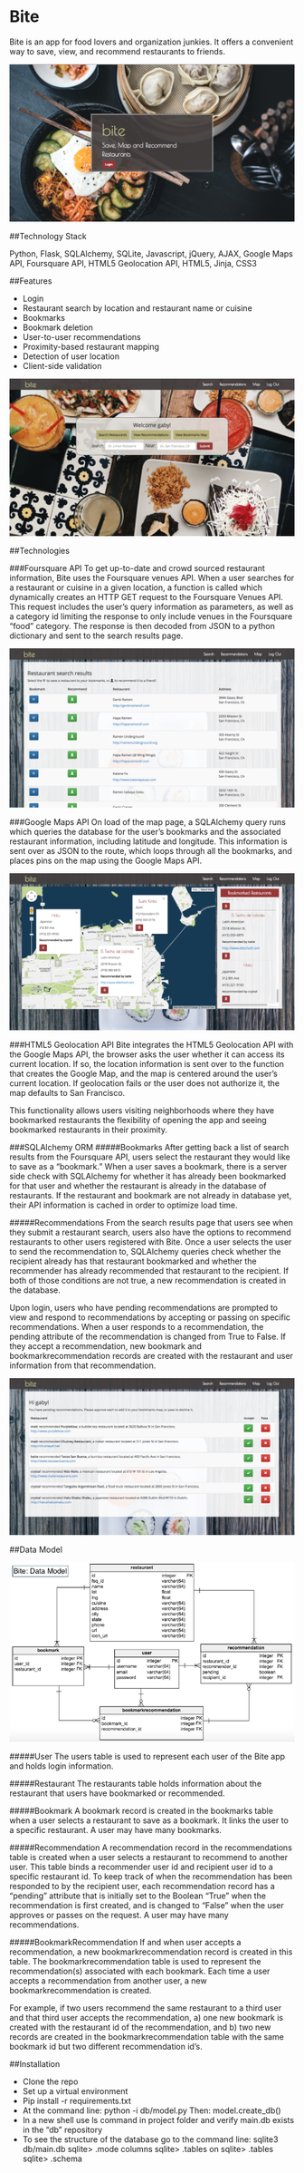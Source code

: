 Bite
============

Bite is an app for food lovers and organization junkies. It offers a convenient way to save, view, and recommend restaurants to friends. 

![Home Page](https://github.com/gabygandrade/FoodMapper/blob/master/static/img/home-srcshot.png)

##Technology Stack

Python, Flask, SQLAlchemy, SQLite, Javascript, jQuery, AJAX, Google Maps API, Foursquare API, HTML5 Geolocation API, HTML5, Jinja, CSS3

##Features
- Login
- Restaurant search by location and restaurant name or cuisine
- Bookmarks
- Bookmark deletion
- User-to-user recommendations
- Proximity-based restaurant mapping
- Detection of user location
- Client-side validation

![Welcome Page](https://github.com/gabygandrade/FoodMapper/blob/master/static/img/welcome-srcshot.png)

##Technologies

###Foursquare API
To get up-to-date and crowd sourced restaurant information, Bite uses the Foursquare venues API. When a user searches for a restaurant or cuisine in a given location, a function is called which dynamically creates an HTTP GET request to the Foursquare Venues API. This request includes the user’s query information as parameters, as well as a category id limiting the response to only include venues in the Foursquare “food” category. The response is then decoded from JSON to a python dictionary and sent to the search results page.

![Search Results Page](https://github.com/gabygandrade/FoodMapper/blob/master/static/img/search-results-srcshot.png)

###Google Maps API
On load of the map page, a SQLAlchemy query runs which queries the database for the user’s bookmarks and the associated restaurant information, including latitude and longitude. This information is sent over as JSON to the route, which loops through all the bookmarks, and places pins on the map using the Google Maps API. 

![Maps Page](https://github.com/gabygandrade/FoodMapper/blob/master/static/img/map-srcshot.png)

###HTML5 Geolocation API
Bite integrates the HTML5 Geolocation API with the Google Maps API, the browser asks the user whether it can access its current location. If so, the location information is sent over to the function that creates the Google Map, and the map is centered around the user’s current location. If geolocation fails or the user does not authorize it, the map defaults to San Francisco.

This functionality allows users visiting neighborhoods where they have bookmarked restaurants the flexibility of opening the app and seeing bookmarked restaurants in their proximity. 

###SQLAlchemy ORM
#####Bookmarks
After getting back a list of search results from the Foursquare API, users select the restaurant they would like to save as a “bookmark.” When a user saves a bookmark, there is a server side check with SQLAlchemy for whether it has already been bookmarked for that user and whether the restaurant is already in the database of restaurants. If the restaurant and bookmark are not already in database yet, their API information is cached in order to optimize load time. 

#####Recommendations
From the search results page that users see when they submit a restaurant search, users also have the options to recommend restaurants to other users registered with Bite. Once a user selects the user to send the recommendation to, SQLAlchemy queries check whether the recipient already has that restaurant bookmarked and whether the recommender has already recommended that restaurant to the recipient. If both of those conditions are not true, a new recommendation is created in the database.

Upon login, users who have pending recommendations are prompted to view and respond to recommendations by accepting or passing on specific recommendations. When a user responds to a recommendation, the pending attribute of the recommendation is changed from True to False. If they accept a recommendation, new bookmark and bookmarkrecommendation records are created with the restaurant and user information from that recommendation. 

![Recommendations Page](https://github.com/gabygandrade/FoodMapper/blob/master/static/img/recommendations-scrshot.png)

##Data Model

![Data Model](https://github.com/gabygandrade/FoodMapper/blob/master/static/img/data_model.png)

#####User
The users table is used to represent each user of the Bite app and holds login information.

#####Restaurant
The restaurants table holds information about the restaurant that users have bookmarked or recommended. 

#####Bookmark
A bookmark record is created in the bookmarks table when a user selects a restaurant to save as a bookmark. It links the user to a specific restaurant. A user may have many bookmarks.

#####Recommendation
A recommendation record in the recommendations table is created when a user selects a restaurant to recommend to another user. This table binds a recommender user id and recipient user id to a specific restaurant id. To keep track of when the recommendation has been responded to by the recipient user, each recommendation record has a “pending” attribute that is initially set to the Boolean “True” when the recommendation is first created, and is changed to “False” when the user approves or passes on the request. A user may have many recommendations. 

#####BookmarkRecommendation
If and when user accepts a recommendation, a new bookmarkrecommendation record is created in this table. The bookmarkrecommendation table is used to represent the recommendation(s) associated with each bookmark. Each time a user accepts a recommendation from another user, a new bookmarkrecommendation is created. 

For example, if two users recommend the same restaurant to a third user and that third user accepts the recommendation, a) one new bookmark is created with the restaurant id of the recommendation, and b) two new records are created in the bookmarkrecommendation table with the same bookmark id but two different recommendation id’s.

##Installation

- Clone the repo
- Set up a virtual environment
- Pip install -r requirements.txt
- At the command line:
python -i db/model.py
Then:
model.create_db()
- In a new shell use ls command in project folder and verify main.db exists in the “db” repository
- To see the structure of the database go to the command line:
sqlite3 db/main.db 
sqlite> .mode columns
sqlite> .tables on
sqlite> .tables 
sqlite> .schema




